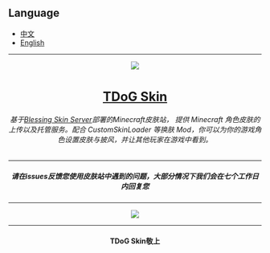 ## Language

- [中文](https://github.com/615303619/TDoG-Skin)
- [English](README_en.md)
---
<div align=center><img src="https://github.com/615303619/TDoG-Skin/assets/71170887/d75b3ddf-6ec5-4bc7-afe0-092385d9279b"></div

---
  # <div align="center" style="font-size:25px">[TDoG Skin](https://skin.tdogmc.top/)</div>
  


###### <p align="center">基于[Blessing Skin Server](https://github.com/bs-community/blessing-skin-server)部署的Minecraft皮肤站， 提供 Minecraft 角色皮肤的上传以及托管服务。配合 CustomSkinLoader 等换肤 Mod，你可以为你的游戏角色设置皮肤与披风，并让其他玩家在游戏中看到。</p >  

---

  ##### <p align="center">请在issues反馈您使用皮肤站中遇到的问题，大部分情况下我们会在七个工作日内回复您</p >

---

  <div align=center><img src="https://github.com/615303619/TDoG-Skin/assets/71170887/c4e7c092-4623-4b1b-85d1-678a7c68d492"></div>

---
  #### <p align="center"> TDoG Skin敬上 </p >



